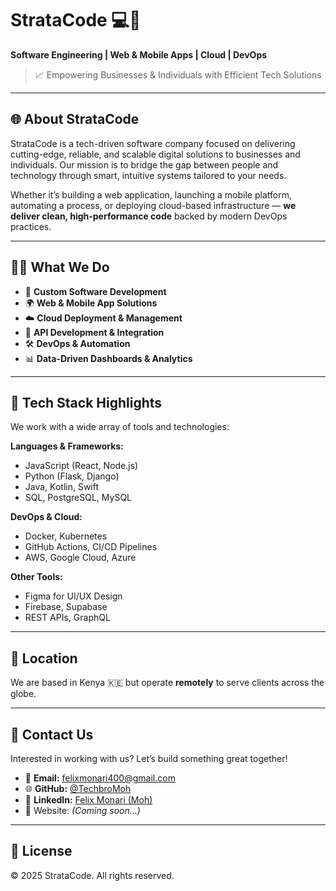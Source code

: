 # StrataCode 💻🚀  
**Software Engineering | Web & Mobile Apps | Cloud | DevOps**

> 📈 Empowering Businesses & Individuals with Efficient Tech Solutions

---

## 🌐 About StrataCode

StrataCode is a tech-driven software company focused on delivering cutting-edge, reliable, and scalable digital solutions to businesses and individuals. Our mission is to bridge the gap between people and technology through smart, intuitive systems tailored to your needs.

Whether it’s building a web application, launching a mobile platform, automating a process, or deploying cloud-based infrastructure — **we deliver clean, high-performance code** backed by modern DevOps practices.

---

## 👨‍💻 What We Do

- 🔧 **Custom Software Development**
- 🌍 **Web & Mobile App Solutions**
- ☁️ **Cloud Deployment & Management**
- 🔁 **API Development & Integration**
- 🛠 **DevOps & Automation**
- 📊 **Data-Driven Dashboards & Analytics**

---

## 💼 Tech Stack Highlights

We work with a wide array of tools and technologies:

**Languages & Frameworks:**  
- JavaScript (React, Node.js)  
- Python (Flask, Django)  
- Java, Kotlin, Swift  
- SQL, PostgreSQL, MySQL  

**DevOps & Cloud:**  
- Docker, Kubernetes  
- GitHub Actions, CI/CD Pipelines  
- AWS, Google Cloud, Azure  

**Other Tools:**  
- Figma for UI/UX Design  
- Firebase, Supabase  
- REST APIs, GraphQL  

---

## 📍 Location

We are based in Kenya 🇰🇪 but operate **remotely** to serve clients across the globe.

---

## 📨 Contact Us

Interested in working with us? Let’s build something great together!

- 📩 **Email:** felixmonari400@gmail.com  
- 🌐 **GitHub:** [@TechbroMoh](https://github.com/TechbroMoh)  
- 📱 **LinkedIn:** [Felix Monari (Moh)](https://linkedin.com/in/your-profile)  
- 🏢 Website: *(Coming soon...)*

---

## 🧾 License

© 2025 StrataCode. All rights reserved.
